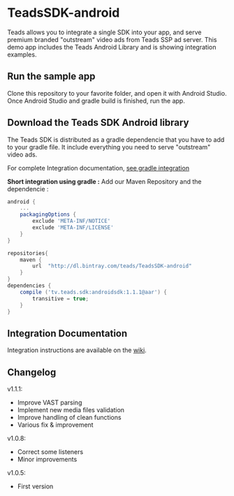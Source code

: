 # TeadsSDK-android

Teads allows you to integrate a single SDK into your app, and serve premium branded "outstream" video ads from Teads SSP ad server. This demo app includes the Teads Android Library and is showing integration examples.

## Run the sample app
Clone this repository to your favorite folder, and open it with Android Studio. Once Android Studio and gradle build is finished, run the app.

## Download the Teads SDK Android library

The Teads SDK is distributed as a gradle dependencie that you have to add to your gradle file. It include everything you need to serve "outstream" video ads.

For complete Integration documentation, [see gradle integration](https://github.com/teads/TeadsSDK-android/wiki/Integration-gradle)

**Short integration using gradle :**
Add our Maven Repository and the dependencie : 
```groovy
android {
    ...
    packagingOptions {
        exclude 'META-INF/NOTICE'
        exclude 'META-INF/LICENSE'
    }
}

repositories{
    maven {
        url  "http://dl.bintray.com/teads/TeadsSDK-android"
    }
}
dependencies {
    compile ('tv.teads.sdk:androidsdk:1.1.1@aar') {
        transitive = true;
    }
}
```


## Integration Documentation
Integration instructions are available on the [wiki](https://github.com/teads/TeadsSDK-android/wiki).

## Changelog

v1.1.1:
- Improve VAST parsing
- Implement new media files validation
- Improve handling of clean functions
- Various fix & improvement

v1.0.8:
- Correct some listeners
- Minor improvements

v1.0.5:
- First version
